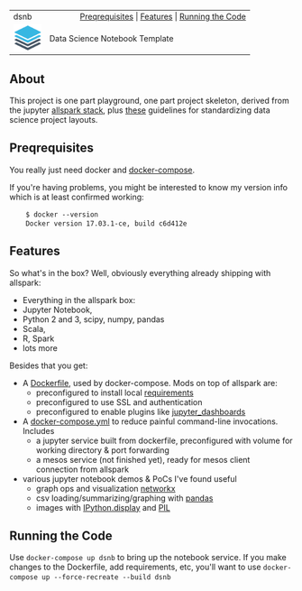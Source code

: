 <table>
  <tr><td>dsnb</td><td style="text-align:right">
    <a href=#Preqrequisites>Preqrequisites</a> |
    <a href=#features>Features</a> |
    <a href=#running-the-code>Running the Code</a>
    </td>
  </tr>
  <tr>
    <td width=15%>
      <img src=img/stack.png style="width:50px"></td>
    <td>Data Science Notebook Template</td>
  </tr>
</table>

## About

This project is one part playground, one part project skeleton, derived from the jupyter [allspark stack](https://github.com/jupyter/docker-stacks/tree/master/all-spark-notebook),
plus [these](http://drivendata.github.io/cookiecutter-data-science/#directory-structure)
guidelines for standardizing data science project layouts.

## Preqrequisites

You really just need docker and [docker-compose](https://docs.docker.com/compose/install/).  

If you're having problems, you might be interested to know my version info which is at least confirmed working:

        $ docker --version
        Docker version 17.03.1-ce, build c6d412e

## Features

So what's in the box?  Well, obviously everything already shipping with allspark:

-   Everything in the allspark box:
-   Jupyter Notebook,
-   Python 2 and 3, scipy, numpy, pandas
-   Scala,
-   R, Spark
-   lots more

Besides that you get:

-   A [Dockerfile](Dockerfile), used by docker-compose.  Mods on top of allspark are:
    -   preconfigured to install local [requirements](requirements.txt)
    -   preconfigured to use SSL and authentication
    -   preconfigured to enable plugins like [jupyter_dashboards](http://jupyter-dashboards-layout.readthedocs.io/en/latest/getting-started.html)
-   A [docker-compose.yml](docker-compose.yml) to reduce painful command-line invocations.  Includes
    -   a jupyter service built from dockerfile, preconfigured with volume for working directory & port forwarding
    -   a mesos service (not finished yet), ready for mesos client connection from allspark
-   various jupyter notebook demos & PoCs I've found useful
    -   graph ops and visualization [networkx](https://networkx.github.io/)
    -   csv loading/summarizing/graphing with [pandas](http://pandas.pydata.org/)
    -   images with [IPython.display](http://ipython.readthedocs.io/en/stable/api/generated/IPython.display.html) and [PIL](http://www.pythonware.com/products/pil/)

## Running the Code

Use `docker-compose up dsnb` to bring up the notebook service.  If you make changes to the Dockerfile, add requirements, etc, you'll want to use `docker-compose up --force-recreate --build dsnb`
